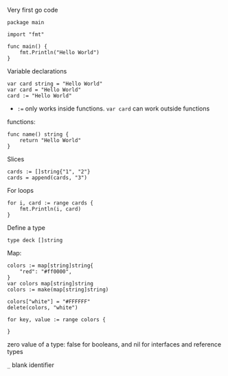 Very first go code
 
    package main
    
    import "fmt"
    
    func main() {
        fmt.Println("Hello World")
    }

Variable declarations

    var card string = "Hello World"
    var card = "Hello World"
    card := "Hello World"

- `:=` only works inside functions. `var card` can work outside functions

functions:

    func name() string {
        return "Hello World"
    }
    
Slices

    cards := []string{"1", "2"}
    cards = append(cards, "3")
    
For loops

    for i, card := range cards {
        fmt.Println(i, card)
    }

Define a type

    type deck []string

Map:

    colors := map[string]string{
        "red": "#ff0000",
    }
    var colors map[string]string
    colors := make(map[string]string)
    
    colors["white"] = "#FFFFFF"
    delete(colors, "white")
    
    for key, value := range colors {
    
    }
zero value of a type: false for booleans, and nil for interfaces and reference types

`_` blank identifier